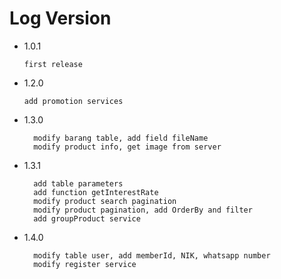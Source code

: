 
# Log Version

- 1.0.1

  ```what changed
  first release
  ```

- 1.2.0

  ```what changed
  add promotion services
  ```

- 1.3.0

  ```what changed
    modify barang table, add field fileName
    modify product info, get image from server
  ```

- 1.3.1

  ```what changed
    add table parameters
    add function getInterestRate
    modify product search pagination
    modify product pagination, add OrderBy and filter
    add groupProduct service

  ```
- 1.4.0

  ```what changed
    modify table user, add memberId, NIK, whatsapp number
    modify register service
  ```
